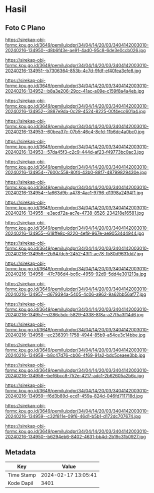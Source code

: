 # Hasil

## Foto C Plano

https://sirekap-obj-formc.kpu.go.id/3649/pemilu/pdpr/34/04/14/20/03/3404142003010-20240216-134950--d8b6f43e-ae91-4ad0-95c8-6de3e0ccb026.jpg

https://sirekap-obj-formc.kpu.go.id/3649/pemilu/pdpr/34/04/14/20/03/3404142003010-20240216-134951--b7306364-853b-4c7d-9fdf-ef40fea3efe8.jpg

https://sirekap-obj-formc.kpu.go.id/3649/pemilu/pdpr/34/04/14/20/03/3404142003010-20240216-134952--b8a3e206-29cc-41ac-a09e-c159f8a4a4eb.jpg

https://sirekap-obj-formc.kpu.go.id/3649/pemilu/pdpr/34/04/14/20/03/3404142003010-20240216-134952--3887e9da-0c29-4524-8225-00f4ecc601a4.jpg

https://sirekap-obj-formc.kpu.go.id/3649/pemilu/pdpr/34/04/14/20/03/3404142003010-20240216-134953--60bea37c-07b5-46c4-8cfd-11b6dc4a0bc0.jpg

https://sirekap-obj-formc.kpu.go.id/3649/pemilu/pdpr/34/04/14/20/03/3404142003010-20240216-134953--57da45f3-c2c9-444d-af23-f49773bc0ac3.jpg

https://sirekap-obj-formc.kpu.go.id/3649/pemilu/pdpr/34/04/14/20/03/3404142003010-20240216-134954--7600c558-80f4-43b0-88f7-48799829430e.jpg

https://sirekap-obj-formc.kpu.go.id/3649/pemilu/pdpr/34/04/14/20/03/3404142003010-20240216-134954--fa663d9b-a478-4ac1-9796-d1398a2494f1.jpg

https://sirekap-obj-formc.kpu.go.id/3649/pemilu/pdpr/34/04/14/20/03/3404142003010-20240216-134955--e3acd72a-ac7e-4738-8526-234218e16581.jpg

https://sirekap-obj-formc.kpu.go.id/3649/pemilu/pdpr/34/04/14/20/03/3404142003010-20240216-134955--618ffe8c-8220-4ef9-967e-ae90534d4944.jpg

https://sirekap-obj-formc.kpu.go.id/3649/pemilu/pdpr/34/04/14/20/03/3404142003010-20240216-134956--2b947dc5-2452-43f1-ae78-fb80d9631dd7.jpg

https://sirekap-obj-formc.kpu.go.id/3649/pemilu/pdpr/34/04/14/20/03/3404142003010-20240216-134956--47c786d4-bc6c-4959-92d9-5dd4e301213a.jpg

https://sirekap-obj-formc.kpu.go.id/3649/pemilu/pdpr/34/04/14/20/03/3404142003010-20240216-134957--d679394a-5405-4c06-a962-9a62bb56af77.jpg

https://sirekap-obj-formc.kpu.go.id/3649/pemilu/pdpr/34/04/14/20/03/3404142003010-20240216-134957--d286c5dc-5829-4338-8f8a-a27f5a3f14d6.jpg

https://sirekap-obj-formc.kpu.go.id/3649/pemilu/pdpr/34/04/14/20/03/3404142003010-20240216-134958--ec236391-1758-4944-85b9-a54ce3c14bbe.jpg

https://sirekap-obj-formc.kpu.go.id/3649/pemilu/pdpr/34/04/14/20/03/3404142003010-20240216-134958--b8c47d76-cb06-4f69-91a2-bdc5ceaee3bb.jpg

https://sirekap-obj-formc.kpu.go.id/3649/pemilu/pdpr/34/04/14/20/03/3404142003010-20240216-134958--bef6bcc8-752e-4217-adc1-2b62605a2b6c.jpg

https://sirekap-obj-formc.kpu.go.id/3649/pemilu/pdpr/34/04/14/20/03/3404142003010-20240216-134959--f6d3b89d-ecd1-459a-824d-046fd711718d.jpg

https://sirekap-obj-formc.kpu.go.id/3649/pemilu/pdpr/34/04/14/20/03/3404142003010-20240216-134959--c32f811e-09f6-46d1-b5b1-d172dc707674.jpg

https://sirekap-obj-formc.kpu.go.id/3649/pemilu/pdpr/34/04/14/20/03/3404142003010-20240216-134950--b6294eb6-8402-4631-bb4d-2b19c31b0927.jpg


## Metadata

| Key        | Value               |
| ---------- | ------------------- |
| Time Stamp | 2024-02-17 13:05:41 |
| Kode Dapil | 3401                |



